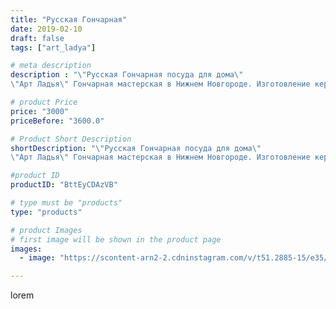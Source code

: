 ```yaml
---
title: "Русская Гончарная"
date: 2019-02-10
draft: false
tags: ["art_ladya"]

# meta description
description : "\"Русская Гончарная посуда для дома\"
\"Арт Ладья\" Гончарная мастерская в Нижнем Новгороде. Изготовление керамики и мастер//-классы по обучению.  #гончар #исск"

# product Price
price: "3000"
priceBefore: "3600.0"

# Product Short Description
shortDescription: "\"Русская Гончарная посуда для дома\"
\"Арт Ладья\" Гончарная мастерская в Нижнем Новгороде. Изготовление керамики и мастер//-классы по обучению.  #гончар #исскуство #potter #ладья #керамикаручнаяработа #гончарнаямастерская #керамиканазаказ #handmade  #керамика #гончарнаяпосуда #эксклюзивнаякерамика #русскаяпосуда #миска #decor #ceramicar #pot #claygoods #restaurant #earthenware #ceramic #design #горшки #ceramicart #decanter #carafe #clay #горшок #авторскаякерамика #крынка #кумочка"

#product ID
productID: "BttEyCDAzVB"

# type must be "products"
type: "products"

# product Images
# first image will be shown in the product page
images:
  - image: "https://scontent-arn2-2.cdninstagram.com/v/t51.2885-15/e35/50649871_396722994409661_817668061428352301_n.jpg?tp=1&_nc_ht=scontent-arn2-2.cdninstagram.com&_nc_cat=105&_nc_ohc=qNA5qIdzUDYAX_Tj5bh&ccb=7-4&oh=c10b0719014df87754cafd3867d4a77c&oe=60835140&_nc_sid=86f79a&ig_cache_key=MTk3NjI1Njg0MTg0MzQyMjUyOQ%3D%3D.2-ccb7-4"

---
```

lorem
